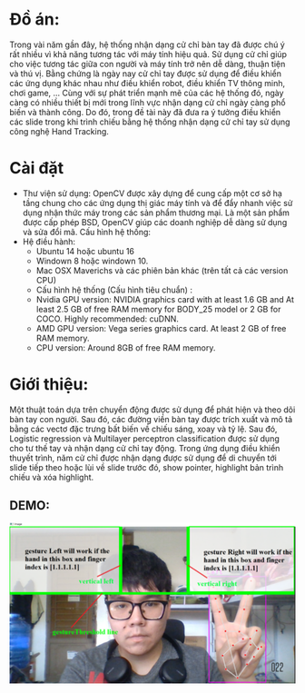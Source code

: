 # Đồ án: 
Trong vài năm gần đây, hệ thống nhận dạng cử chỉ bàn tay đã được chú ý rất nhiều vì khả năng tương tác với máy tính hiệu quả. Sử dụng cử chỉ
giúp cho việc tương tác giữa con người và máy tính trở nên dễ dàng,
thuận tiện và thú vị. Bằng chứng là ngày nay cử chỉ tay được sử dụng để
điều khiển các ứng dụng khác nhau như điều khiển robot, điều khiển TV
thông minh, chơi game, ... Cùng với sự phát triển mạnh mẽ của các hệ
thống đó, ngày càng có nhiều thiết bị mới trong lĩnh vực nhận dạng cử
chỉ ngày càng phổ biến và thành công. Do đó, trong đề tài này đã đưa ra
ý tưởng điều khiển các slide trong khi trình chiếu bằng hệ thống nhận
dạng cử chỉ tay sử dụng công nghệ Hand Tracking.

# Cài đặt
- Thư viện sử dụng: 
OpenCV được xây dựng để cung cấp một cơ sở hạ tầng chung cho các ứng dụng thị giác
máy tính và để đẩy nhanh việc sử dụng nhận thức máy trong các sản phẩm thương mại.
Là một sản phẩm được cấp phép BSD, OpenCV giúp các doanh nghiệp dễ dàng sử dụng
và sửa đổi mã.
Cấu hình hệ thống:
- Hệ điều hành:
   + Ubuntu 14 hoặc ubuntu 16
   +  Windown 8 hoặc windown 10.
   + Mac OSX Maverichs và các phiên bản khác (trên tất cả các version CPU)
   + Cấu hình hệ thống (Cấu hình tiêu chuẩn) :
   + Nvidia GPU version: NVIDIA graphics card with at least 1.6 GB and At least 2.5 GB of free RAM memory for BODY_25 model or 2 GB for COCO.
Highly recommended: cuDNN.
   + AMD GPU version: Vega series graphics card. At least 2 GB of free RAM
memory.
   + CPU version: Around 8GB of free RAM memory.
  
# Giới thiệu:
Một thuật toán dựa trên chuyển động được sử dụng để phát hiện và theo dõi
bàn tay con người. Sau đó, các đường viền bàn tay được trích xuất và mô tả bằng
các vectơ đặc trưng bất biến về chiếu sáng, xoay và tỷ lệ. Sau đó, Logistic
regression và Multilayer perceptron classification được sử dụng cho tư thế tay và
nhận dạng cử chỉ tay động. Trong ứng dụng điều khiển thuyết trình, năm cử chỉ
được nhận dạng được sử dụng để di chuyển tới slide tiếp theo hoặc lùi về slide
trước đó, show pointer, highlight bản trình chiếu và xóa highlight.

## DEMO:
![Webcam](https://github.com/HungPham2002/Hand-Gesture-Controlled-Presentation/blob/main/presentation/22.png)
